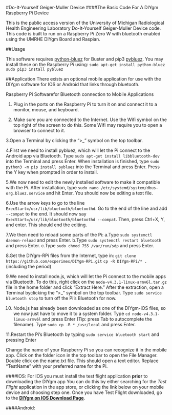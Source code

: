 #Do-It-Yourself Geiger-Muller Device
####The Basic Code For A DIYgm Raspberry Pi Device

This is the public access version of the University of Michigan Radiological Health Engineering Laboratory Do-It-Yourself Geiger-Muller Device code.
This code is built to run on a Raspberry Pi Zero W with bluetooth enabled using the UMRHE DIYgm Board and Raspian.


##Usage

This software requires [python-bluez](https://packages.debian.org/buster/python-bluez) for Buster and pip3 [pybluez](https://github.com/pybluez/pybluez).
You may install these on the Raspberry Pi using:
`sudo apt-get install python-bluez`
`sudo pip3 install pybluez`


##Application
There exists an optional mobile application for use with the DIYgm software for IOS or Android that links through bluetooth.


Raspberry Pi Softwarefor Bluetooth connection to Mobile Applications

1. Plug in the ports on the Raspberry Pi to turn it on and connect it to a monitor, mouse, and keyboard.

2. Make sure you are connected to the Internet. Use the Wifi symbol on the top right of the screen to do this.
 Some Wifi may require you to open a browser to connect to it.

3.Open a Terminal by clicking the “>_” symbol on the top toolbar.

4.First we need to install pybluez, which will let the Pi connect to the Android app via Bluetooth. Type 
`sudo apt-get install libbluetooth-dev` into the Terminal and press Enter. 
When installation is finished, type `sudo python3 -m pip install pybluez` into the Terminal and press Enter. 
Press the Y key when prompted in order to install.

5.We now need to edit the newly installed software to make it compatible with the Pi. After installation, 
type `sudo nano /etc/systemd/system/dbus-org.bluez.service` and hit Enter. You should now be editing a text file.

6.Use the arrow keys to go to the line `ExecStart=/usr/lib/bluetooth/bluetoothd`. Go to the end of the line and add `--compat` to the end. 
It should now say `ExecStart=/usr/lib/bluetooth/bluetoothd --compat`. Then, press Ctrl+X, Y, and enter. This should end the editing.

7.We then need to reload some parts of the Pi:
	a.Type `sudo systemctl daemon-reload`     and press Enter.
	b.Type `sudo systemctl restart bluetooth` and press Enter.
	c.Type `sudo chmod 755 /var/run/sdp`      and press Enter.

8.Get the DIYgm-RPi files from the Internet, type in:
`git clone https://github.com/experimex/DIYgm-RPi.git`
`cp -R DIYgm-RPi/* .` (including the period)

9.We need to install node.js, which will let the Pi connect to the mobile apps via Bluetooth. To do this, right click on the 
`node-v4.3.1-linux-armv6l.tar.gz` file in the home folder and click “Extract Here.” 
After the extraction, open a Terminal byclicking the “>_” symbol on the top toolbar. 
Type `sudo service bluetooth stop` to turn off the Pi’s Bluetooth for now.

10. Node.js has already been downloaded as one of the DIYgm-iOS files, so we now just have to move it to a system folder. 
Type `cd node-v4.3.1-linux-armv6l` and press Enter (Tip: press Tab to autocomplete the filename). Type 
`sudo cp -R * /usr/local` and press Enter.

11.Restart the Pi’s Bluetooth by typing `sudo service bluetooth start` and pressing Enter


Change the name of your Raspberry Pi so you can recognize it in the mobile app. 
Click on the folder icon in the top toolbar to open the File Manager. Double click on the name.txt file. 
This should open a text editor. Replace “TestName” with your preferred name for the Pi.

####IOS:
For IOS you must install the test flight application **prior** to downloading the DIYgm app
You can do this by either searching for the _Test Flight_ application in the app store, or clicking the link below on your mobile device and choosing step one.
Once you have Test Flight downloaded, go to the [**DIYgm on IOS Download Page**](https://testflight.apple.com/join/hFALODXI).

####Android:
